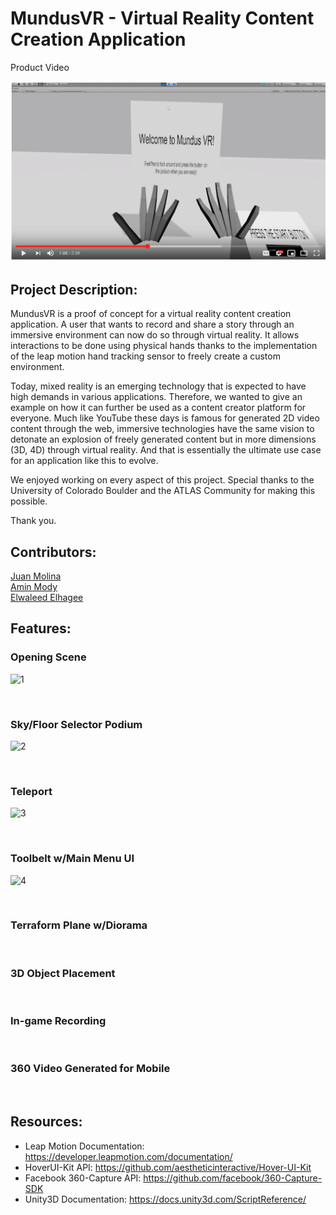 # MundusVR - Virtual Reality Content Creation Application

Product Video

[![IMAGE ALT TEXT](https://github.com/Jamolinaesca/Jamolinaesca.github.io/blob/master/Pictures/capture.png)](https://www.youtube.com/watch?v=OyOBLKf3_8k&t=7s "MundusVR")
<br>


## Project Description:

MundusVR is a proof of concept for a virtual reality content creation application. A user that wants to record and share a story through an immersive environment can now do so through virtual reality. It allows interactions to be done using physical hands thanks to the implementation of the leap motion hand tracking sensor to freely create a custom environment.

Today, mixed reality is an emerging technology that is expected to have high demands in various applications. Therefore, we wanted to give an example on how it can further be used as a content creator platform for everyone. Much like YouTube these days is famous for generated 2D video content through the web, immersive technologies have the same vision to detonate an explosion of freely generated content but in more dimensions (3D, 4D) through virtual reality. And that is essentially the ultimate use case for an application like this to evolve.

We enjoyed working on every aspect of this project. Special thanks to the University of Colorado Boulder and the ATLAS Community for making this possible.

Thank you.

## Contributors:

[Juan Molina](https://jamolinaescalante.myportfolio.com/) <br> [Amin Mody]() <br> [Elwaleed Elhagee]()

## Features:

### Opening Scene

![1](https://media.giphy.com/media/ftkFcrqX5VueRmhCD5/giphy.gif)

<br>

### Sky/Floor Selector Podium

![2](https://media.giphy.com/media/eNGFCaudCxAgLqsSMh/giphy.gif)

<br>

### Teleport

![3](https://media.giphy.com/media/iCjWksOnPhyxTpnuaN/giphy.gif)

<br>

### Toolbelt w/Main Menu UI

![4](https://i.giphy.com/media/QAySInCLLyjTc9txcF/giphy.webp)

<br>

### Terraform Plane w/Diorama

<br>

### 3D Object Placement

<br>

### In-game Recording

<br>

### 360 Video Generated for Mobile

<br>

## Resources:

* Leap Motion Documentation: https://developer.leapmotion.com/documentation/
* HoverUI-Kit API: https://github.com/aestheticinteractive/Hover-UI-Kit
* Facebook 360-Capture API: https://github.com/facebook/360-Capture-SDK
* Unity3D Documentation: https://docs.unity3d.com/ScriptReference/
